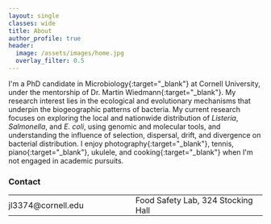 ```yaml
---
layout: single
classes: wide
title: About
author_profile: true
header:
  image: /assets/images/home.jpg
  overlay_filter: 0.5
---
```


I'm a PhD candidate in [Microbiology](https://micro.cornell.edu){:target="_blank"} at Cornell University, under the mentorship of [Dr. Martin Wiedmann](https://foodsafety.foodscience.cornell.edu){:target="_blank"}. My research interest lies in the ecological and evolutionary mechanisms that underpin the biogeographic patterns of bacteria. My current research focuses on exploring the local and nationwide distribution of _Listeria_, _Salmonella_, and _E. coli_, using genomic and molecular tools, and understanding the influence of selection, dispersal, drift, and divergence on bacterial distribution. I enjoy [photography](https://500px.com/cccelialiao){:target="_blank"}, tennis, [piano](https://list.youku.com/albumlist/show/id_51847948.html?spm=a2h0j.11185381.bpmodule-playpage-righttitle.5~H2~A){:target="_blank"}, ukulele, and [cooking](https://photos.app.goo.gl/9taqK59gWNfDu55JA){:target="_blank"} when I'm not engaged in academic pursuits.

### Contact

<table style="width:100%">
<tr>
	<td width="50%"><a  href="mailto:jl3374@cornell.edu" title="Email me"><i class="fa fa-fw fa-envelope"></i> jl3374@cornell.edu</a></td>
	<td width="50%"><a href="https://www.google.com/maps/place/Stocking+Hall+-+Department+of+Food+Science,+Ithaca,+NY+14850/@42.4471104,-76.4710982,17z/data=!4m2!3m1!1s0x89d081f635ffd94d:0x20c8f93819d59c15" title="Show on map" target="_blank"><i class="fa fa-fw fa-map-marker"></i> Food Safety Lab, 324 Stocking Hall</a></td>
</tr>
</table>

<style type="text/css">
  table, td {
    border: 0px solid black;
  }
  td {
    padding: 0px;
  }
	a {
		text-decoration: none;
	}
</style>
